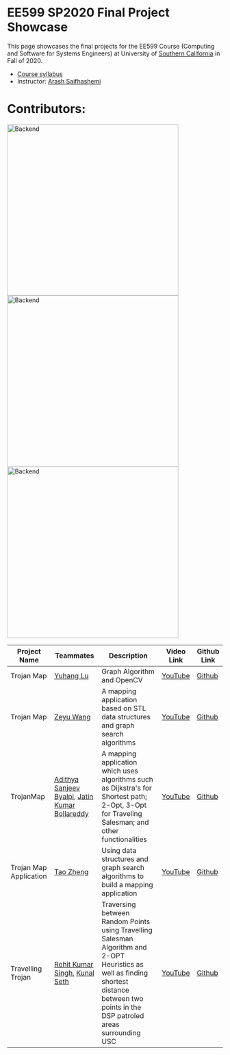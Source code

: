 # EE599 SP2020 Final Project Showcase

This page showcases the final projects for the EE599 Course (Computing and Software for Systems Engineers) at University of [Southern California](http://usc.edu/) in Fall of 2020.

- [Course syllabus](https://raw.githubusercontent.com/ourarash/EE599_FALL2020_Final_Project/master/syllabus.pdf)
- Instructor: [Arash Saifhashemi](https://www.linkedin.com/in/ourarash/) 

# Contributors:

 <img alt="Backend" src="https://raw.githubusercontent.com/ourarash/EE599_FALL2020_Final_Project/master/1.png" width="400">  
 <img alt="Backend" src="https://raw.githubusercontent.com/ourarash/EE599_FALL2020_Final_Project/master/2.png" width="400"> 
 <img alt="Backend" src="https://raw.githubusercontent.com/ourarash/EE599_FALL2020_Final_Project/master/3.png" width="400"> 




|Project Name| Teammates | Description |Video Link|Github Link|
| --- | --- | --- | --- | --- |
| Trojan Map | [Yuhang Lu](https://www.linkedin.com/in/yuhang-lu-546173146/)| Graph Algorithm and OpenCV | [YouTube](https://www.youtube.com/watch?v=R0Jmjdw3FY0&feature=youtu.be)|[Github](https://github.com/ee599-20203/final-project-Dorian1Lu) |
| Trojan Map | [Zeyu Wang](https://www.linkedin.com/in/zwang0431/) | A mapping application based on STL data structures and graph search algorithms | [YouTube](https://www.youtube.com/watch?v=GPYh7bg2anE)|[Github](https://github.com/wzy0766/USC-EE599-Computing-Principles) |
|TrojanMap | [Adithya Sanjeev Byalpi](https://www.linkedin.com/in/adithyasanjeev/), [Jatin Kumar Bollareddy](https://www.linkedin.com/in/jatin-kumar-bollareddy-b7aa98131/) |A mapping application which uses algorithms such as Dijkstra's for Shortest path; 2-Opt, 3-Opt for Traveling Salesman; and other functionalities| [YouTube](https://www.youtube.com/watch?v=pd_5pxdFZfA)|[Github](https://github.com/ee599-20203/EE599-Final-Project-Git-Gud.git) |
|Trojan Map Application |  [Tao Zheng](https://www.linkedin.com/in/tao-zheng-19950221/) | Using data structures and graph search algorithms to build a mapping application | [YouTube](https://www.youtube.com/watch?v=9djaSBBj1jg&t=22s)|[Github](https://github.com/ee599-20203/final-project-Eric-Zheng29) |
|Travelling Trojan | [Rohit Kumar Singh](https://www.linkedin.com/in/rohit-usc21/), [Kunal Seth](https://www.linkedin.com/in/kunalsheth03/) |Traversing between Random Points using Travelling Salesman Algorithm and 2-OPT Heuristics as well as finding shortest distance between two points in the DSP patroled areas surrounding USC | [YouTube]()|[Github]() |

